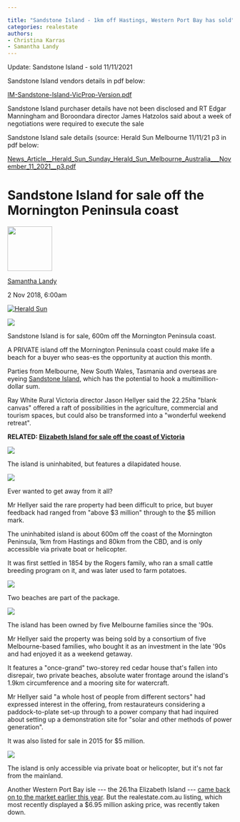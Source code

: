 ```yaml
---

title: "Sandstone Island - 1km off Hastings, Western Port Bay has sold"
categories: realestate
authors:
- Christina Karras
- Samantha Landy
---
```


Update: Sandstone Island - sold 11/11/2021

Sandstone Island vendors details in pdf below:  

<a href="/rockycape2/assets/IM-Sandstone-Island-VicProp-Version.pdf" target="_blank">IM-Sandstone-Island-VicProp-Version.pdf</a> 

Sandstone Island purchaser details have not been disclosed and RT Edgar Manningham and Boroondara director James Hatzolos said about a week of negotiations were required to execute the sale 

Sandstone Island sale details (source: Herald Sun Melbourne 11/11/21 p3 in pdf below:

<a href="/rockycape2/assets/News_Article__Herald_Sun_Sunday_Herald_Sun_Melbourne_Australia___November_11_2021__p3.pdf  " target="_blank">News_Article__Herald_Sun_Sunday_Herald_Sun_Melbourne_Australia___November_11_2021__p3.pdf  </a> 


Sandstone Island for sale off the Mornington Peninsula coast
============================================================

<img src="https://www.realestate.com.au/blog/images/2464x2545-fit,progressive/2019/01/16153819/CHP_Export_175655793_Herald-Sun-realestate-reporter-Samantha-Landy.-Picture-Josie-Hayden1.jpg" width="100" height="100">

[Samantha Landy](https://www.realestate.com.au/news/author/samantha-landy/)

2 Nov 2018, 6:00am

[![Herald Sun](https://www.realestate.com.au/news/wp-content/themes/REA/library/images/news/herald-sun.svg)](http://heraldsun.com.au/ "Return to Herald Sun")

![](https://www.realestate.com.au/blog/images/726x408-fit,progressive/2018/11/02060018/capi_38b8c062e891836de95096bb8fb6e282_d2d23018c151eafb9a1cd68fcbaf18a3.jpeg)

Sandstone Island is for sale, 600m off the Mornington Peninsula coast.

A PRIVATE island off the Mornington Peninsula coast could make life a beach for a buyer who seas-es the opportunity at auction this month.

Parties from Melbourne, New South Wales, Tasmania and overseas are eyeing [Sandstone Island](https://www.realestate.com.au/property-lifestyle-vic-bittern-7993690), which has the potential to hook a multimillion-dollar sum.

Ray White Rural Victoria director Jason Hellyer said the 22.25ha "blank canvas" offered a raft of possibilities in the agriculture, commercial and tourism spaces, but could also be transformed into a "wonderful weekend retreat".

**RELATED: [Elizabeth Island for sale off the coast of Victoria\
](https://www.realestate.com.au/news/elizabeth-island-for-sale-off-the-coast-of-victoria/?rsf=syn:news:nca:hs:socref)**

![](https://www.realestate.com.au/blog/images/762x429-fit,progressive/2018/11/02060004/capi_38b8c062e891836de95096bb8fb6e282_fdc6f22842f1467037a2ed7303cf4bc5.jpeg)

The island is uninhabited, but features a dilapidated house.

![](https://www.realestate.com.au/blog/images/762x429-fit,progressive/2018/11/02060006/capi_38b8c062e891836de95096bb8fb6e282_05f0a2fc8afa8066dc951e2ff18f962c.jpeg)

Ever wanted to get away from it all?

Mr Hellyer said the rare property had been difficult to price, but buyer feedback had ranged from "above $3 million" through to the $5 million mark.

The uninhabited island is about 600m off the coast of the Mornington Peninsula, 1km from Hastings and 80km from the CBD, and is only accessible via private boat or helicopter.

It was first settled in 1854 by the Rogers family, who ran a small cattle breeding program on it, and was later used to farm potatoes.

![](https://www.realestate.com.au/blog/images/762x429-fit,progressive/2018/11/02060008/capi_38b8c062e891836de95096bb8fb6e282_03ae3ddecee6fa1bcaa583f0d4c5c25f.jpeg)

Two beaches are part of the package.

![](https://www.realestate.com.au/blog/images/762x429-fit,progressive/2018/11/02060010/capi_38b8c062e891836de95096bb8fb6e282_5ada1797a92978a01563e7ba13904d34.jpeg)

The island has been owned by five Melbourne families since the '90s.

Mr Hellyer said the property was being sold by a consortium of five Melbourne-based families, who bought it as an investment in the late '90s and had enjoyed it as a weekend getaway.

It features a "once-grand" two-storey red cedar house that's fallen into disrepair, two private beaches, absolute water frontage around the island's 1.9km circumference and a mooring site for watercraft.

Mr Hellyer said "a whole host of people from different sectors" had expressed interest in the offering, from restaurateurs considering a paddock-to-plate set-up through to a power company that had inquired about setting up a demonstration site for "solar and other methods of power generation".

It was also listed for sale in 2015 for $5 million.

![](https://www.realestate.com.au/blog/images/762x429-fit,progressive/2018/11/02060013/capi_38b8c062e891836de95096bb8fb6e282_38f574f010ca4fb638004e9c3649eab4.jpeg)

The island is only accessible via private boat or helicopter, but it's not far from the mainland.

Another Western Port Bay isle --- the 26.1ha Elizabeth Island --- [came back on to the market earlier this year](https://www.realestate.com.au/news/elizabeth-island-for-sale-off-the-coast-of-victoria/?rsf=syn:news:nca:hs:spa). But the realestate.com.au listing, which most recently displayed a $6.95 million asking price, was recently taken down.

